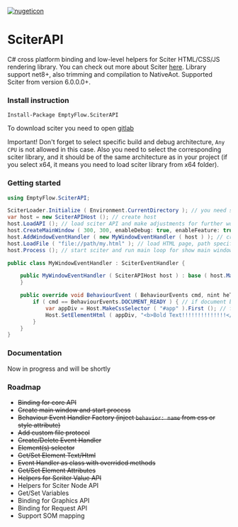 [![nugeticon](https://img.shields.io/badge/nuget-available-blue)](https://www.nuget.org/packages/EmptyFlow.SciterAPI)

# SciterAPI
C# cross platform binding and low-level helpers for Sciter HTML/CSS/JS rendering library. You can check out more about Sciter [here](https://sciter.com/). 
Library support net8+, also trimming and compilation to NativeAot. Supported Sciter from version 6.0.0.0+.

### Install instruction

```shell
Install-Package EmptyFlow.SciterAPI
```
To download sciter you need to open [gitlab](https://gitlab.com/sciter-engine/sciter-js-sdk/-/releases)

Important! Don't forget to select specific build and debug architecture, `Any CPU` is not allowed in this case. Also you need to select the corresponding sciter library, and it should be of the same architecture as in your project (if you select x64, it means you need to load sciter library from x64 folder).

### Getting started

```csharp
using EmptyFlow.SciterAPI;

SciterLoader.Initialize ( Environment.CurrentDirectory ); // you need specify folder where will be located sciter library file (sciter.dll/libsciter.so/libsciter.dylib)
var host = new SciterAPIHost (); // create host
host.LoadAPI (); // load sciter API and make adjustments for further work
host.CreateMainWindow ( 300, 300, enableDebug: true, enableFeature: true ); // create main window and enable debug mode and sciter features (like access to system in JavaScript)
host.AddWindowEventHandler ( new MyWindowEventHandler ( host ) ); // create and register window Event Handler (via event handler you can handle events from windows or elements)
host.LoadFile ( "file://path/my.html" ); // load HTML page, path specified in first argument
host.Process (); // start sciter and run main loop for show main window

public class MyWindowEventHandler : SciterEventHandler {

    public MyWindowEventHandler ( SciterAPIHost host ) : base ( host.MainWindow, host, SciterEventHandlerMode.Window ) { // define event handler with mode Window (which mean events will be handled from all elements on page)
    }

    public override void BehaviourEvent ( BehaviourEvents cmd, nint heTarget, nint he, nint reason, SciterValue data, string name ) { // handle behaviour events
        if ( cmd == BehaviourEvents.DOCUMENT_READY ) { // if document become ready, which mean it fully loaded
            var appDiv = Host.MakeCssSelector ( "#app" ).First (); // find tag with attribute id=app
            Host.SetElementHtml ( appDiv, "<b>Bold Text!!!!!!!!!!!!!!</b>", SetElementHtml.SIH_REPLACE_CONTENT ); // change html in these tag
        }
    }
}
```

### Documentation

Now in progress and will be shortly

### Roadmap

* ~~Binding for core API~~
* ~~Create main window and start process~~
* ~~Behaviour Event Handler Factory (inject `behavior: name` from css or style attribute)~~
* ~~Add custom file protocol~~
* ~~Create/Delete Event Handler~~
* ~~Element(s) selector~~
* ~~Get/Set Element Text/Html~~
* ~~Event Handler as class with overrided methods~~
* ~~Get/Set Element Attributes~~
* ~~Helpers for Scriter Value API~~
* Helpers for Sciter Node API
* Get/Set Variables
* Binding for Graphics API
* Binding for Request API
* Support SOM mapping

